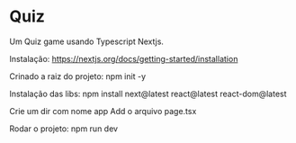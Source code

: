 # Quiz
Um Quiz game usando Typescript Nextjs.

Instalação: https://nextjs.org/docs/getting-started/installation


Crinado a raiz do projeto: 
npm init -y

Instalação das libs:
npm install next@latest react@latest react-dom@latest

Crie um dir com nome app
Add o arquivo page.tsx


Rodar o projeto:
npm run dev